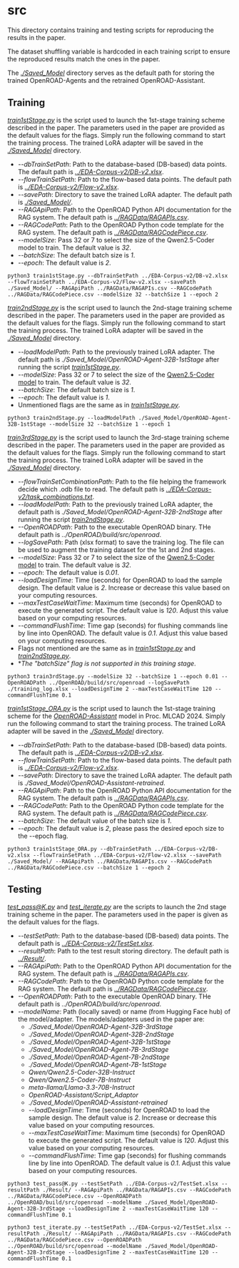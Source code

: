 # src
This directory contains training and testing scripts for reproducing the results in the paper.

The dataset shuffling variable is hardcoded in each training script to ensure the reproduced results match the ones in the paper.

The [*./Saved_Model*](./Saved_Model) directory serves as the default path for storing the trained OpenROAD-Agents and the retrained OpenROAD-Assistant.

## Training
[*train1stStage.py*](./train1stStage.py) is the script used to launch the 1st-stage training scheme described in the paper. The parameters used in the paper are provided as the default values for the flags. Simply run the following command to start the training process. The trained LoRA adapter will be saved in the [*./Saved_Model*](./Saved_Model) directory.
- *--dbTrainSetPath*: Path to the database-based (DB-based) data points. The default path is [*../EDA-Corpus-v2/DB-v2.xlsx*](../EDA-Corpus-v2/DB-v2.xlsx).
- *--flowTrainSetPath*: Path to the flow-based data points. The default path is [*../EDA-Corpus-v2/Flow-v2.xlsx*](../EDA-Corpus-v2/Flow-v2.xlsx).
- *--savePath*: Directory to save the trained LoRA adapter. The default path is [*./Saved_Model/*](./Saved_Model/).
- *--RAGApiPath*: Path to the OpenROAD Python API documentation for the RAG system. The default path is [*../RAGData/RAGAPIs.csv*](../RAGData/RAGAPIs.csv).
- *--RAGCodePath*: Path to the OpenROAD Python code template for the RAG system. The default path is [*../RAGData/RAGCodePiece.csv*](../RAGData/RAGCodePiece.csv).
- *--modelSize*: Pass 32 or 7 to select the size of the Qwen2.5-Coder model to train. The default value is *32*.
- *--batchSize*: The default batch size is *1*.
- *--epoch*: The default value is *2*.
```
python3 train1stStage.py --dbTrainSetPath ../EDA-Corpus-v2/DB-v2.xlsx --flowTrainSetPath ../EDA-Corpus-v2/Flow-v2.xlsx --savePath ./Saved_Model/ --RAGApiPath ../RAGData/RAGAPIs.csv --RAGCodePath ../RAGData/RAGCodePiece.csv --modelSize 32 --batchSize 1 --epoch 2
```


[*train2ndStage.py*](./train2ndStage.py) is the script used to launch the 2nd-stage training scheme described in the paper. The parameters used in the paper are provided as the default values for the flags. Simply run the following command to start the training process. The trained LoRA adapter will be saved in the [*./Saved_Model*](./Saved_Model) directory.
- *--loadModelPath*: Path to the previously trained LoRA adapter. The default path is *./Saved_Model/OpenROAD-Agent-32B-1stStage* after running the script [*train1stStage.py*](./train1stStage.py).
- *--modelSize*: Pass 32 or 7 to select the size of the [Qwen2.5-Coder model](https://huggingface.co/collections/Qwen/qwen25-coder-66eaa22e6f99801bf65b0c2f) to train. The default value is *32*.
- *--batchSize*: The default batch size is *1*.
- *--epoch*: The default value is *1*.
- Unmentioned flags are the same as in [*train1stStage.py*](./train1stStage.py).
```
python3 train2ndStage.py --loadModelPath ./Saved_Model/OpenROAD-Agent-32B-1stStage --modelSize 32 --batchSize 1 --epoch 1
```


[*train3rdStage.py*](./train3rdStage.py) is the script used to launch the 3rd-stage training scheme described in the paper. The parameters used in the paper are provided as the default values for the flags. Simply run the following command to start the training process. The trained LoRA adapter will be saved in the [*./Saved_Model*](./Saved_Model) directory.
- *--flowTrainSetCombinationPath*: Path to the file helping the framework decide which .odb file to read. The default path is [*../EDA-Corpus-v2/task_combinations.txt*](../EDA-Corpus-v2/task_combinations.txt).
- *--loadModelPath*: Path to the previously trained LoRA adapter, the default path is *./Saved_Model/OpenROAD-Agent-32B-2ndStage* after running the script [*train2ndStage.py*](./train2ndStage.py).
- *--OpenROADPath*: Path to the executable OpenROAD binary. THe default path is *../OpenROAD/build/src/openroad*.
- *--logSavePath*: Path (xlsx format) to save the training log. The file can be used to augment the training dataset for the 1st and 2nd stages.
- *--modelSize*: Pass 32 or 7 to select the size of the [Qwen2.5-Coder model](https://huggingface.co/collections/Qwen/qwen25-coder-66eaa22e6f99801bf65b0c2f) to train. The default value is *32*.
- *--epoch*: The default value is *0.01*.
- *--loadDesignTime*: Time (seconds) for OpenROAD to load the sample design. The default value is *2*. Increase or decrease this value based on your computing resources.
- *--maxTestCaseWaitTime*: Maximum time (seconds) for OpenROAD to execute the generated script. The default value is *120*. Adjust this value based on your computing resources.
- *--commandFlushTime*: Time gap (seconds) for flushing commands line by line into OpenROAD. The default value is *0.1*. Adjust this value based on your computing resources.
- Flags not mentioned are the same as in [*train1stStage.py*](./train1stStage.py) and [*train2ndStage.py*](./train2ndStage.py).
- **The "batchSize" flag is not supported in this training stage*.
```
python3 train3rdStage.py --modelSize 32 --batchSize 1 --epoch 0.01 --OpenROADPath ../OpenROAD/build/src/openroad --logSavePath ./training_log.xlsx --loadDesignTime 2 --maxTestCaseWaitTime 120 --commandFlushTime 0.1
```


[*train1stStage_ORA.py*](./train1stStage_ORA.py) is the script used to launch the 1st-stage training scheme for the [*OpenROAD-Assistant*](https://ieeexplore.ieee.org/document/10740242) model in Proc. MLCAD 2024. Simply run the following command to start the training process. The trained LoRA adapter will be saved in the [*./Saved_Model*](./Saved_Model) directory.
- *--dbTrainSetPath*: Path to the database-based (DB-based) data points. The default path is [*../EDA-Corpus-v2/DB-v2.xlsx*](../EDA-Corpus-v2/DB-v2.xlsx).
- *--flowTrainSetPath*: Path to the flow-based data points. The default path is [*../EDA-Corpus-v2/Flow-v2.xlsx*](../EDA-Corpus-v2/Flow-v2.xlsx).
- *--savePath*: Directory to save the trained LoRA adapter. The default path is *./Saved_Model/OpenROAD-Assistant-retrained*.
- *--RAGApiPath*: Path to the OpenROAD Python API documentation for the RAG system. The default path is [*../RAGData/RAGAPIs.csv*](../RAGData/RAGAPIs.csv).
- *--RAGCodePath*: Path to the OpenROAD Python code template for the RAG system. The default path is [*../RAGData/RAGCodePiece.csv*](../RAGData/RAGCodePiece.csv).
- *--batchSize*: The default value of the batch size is *1*.
- *--epoch*: The default value is *2*, please pass the desired epoch size to the --epoch flag.
```
python3 train1stStage_ORA.py --dbTrainSetPath ../EDA-Corpus-v2/DB-v2.xlsx --flowTrainSetPath ../EDA-Corpus-v2/Flow-v2.xlsx --savePath ./Saved_Model/ --RAGApiPath ../RAGData/RAGAPIs.csv --RAGCodePath ../RAGData/RAGCodePiece.csv --batchSize 1 --epoch 2
```

## Testing
[*test_pass@K.py*](./test_pass@K.py) and [*test_iterate.py*](./test_iterate.py) are the scripts to launch the 2nd stage training scheme in the paper. The parameters used in the paper is given as the default values for the flags.
- *--testSetPath*: Path to the database-based (DB-based) data points. The default path is [*../EDA-Corpus-v2/TestSet.xlsx*](../EDA-Corpus-v2/TestSet.xlsx).
- *--resultPath*: Path to the test result storing directory. The default path is [*../Result/*](../Result/).
- *--RAGApiPath*: Path to the OpenROAD Python API documentation for the RAG system. The default path is [*../RAGData/RAGAPIs.csv*](../RAGData/RAGAPIs.csv).
- *--RAGCodePath*: Path to the OpenROAD Python code template for the RAG system. The default path is [*../RAGData/RAGCodePiece.csv*](../RAGData/RAGCodePiece.csv).
- *--OpenROADPath*: Path to the executable OpenROAD binary. THe default path is *../OpenROAD/build/src/openroad*.
- *--modelName*: Path (locally saved) or name (from Hugging Face hub) of the model/adapter. The models/adapters used in the paper are:
  - *./Saved_Model/OpenROAD-Agent-32B-3rdStage*
  - *./Saved_Model/OpenROAD-Agent-32B-2ndStage*
  - *./Saved_Model/OpenROAD-Agent-32B-1stStage*
  - *./Saved_Model/OpenROAD-Agent-7B-3rdStage*
  - *./Saved_Model/OpenROAD-Agent-7B-2ndStage*
  - *./Saved_Model/OpenROAD-Agent-7B-1stStage*
  - *Qwen/Qwen2.5-Coder-32B-Instruct*
  - *Qwen/Qwen2.5-Coder-7B-Instruct*
  - *meta-llama/Llama-3.3-70B-Instruct*
  - *OpenROAD-Assistant/Script_Adaptor*
  - *./Saved_Model/OpenROAD-Assistant-retrained*
  - *--loadDesignTime*: Time (seconds) for OpenROAD to load the sample design. The default value is *2*. Increase or decrease this value based on your computing resources.
  - *--maxTestCaseWaitTime*: Maximum time (seconds) for OpenROAD to execute the generated script. The default value is *120*. Adjust this value based on your computing resources.
  - *--commandFlushTime*: Time gap (seconds) for flushing commands line by line into OpenROAD. The default value is *0.1*. Adjust this value based on your computing resources.
```
python3 test_pass@K.py --testSetPath ../EDA-Corpus-v2/TestSet.xlsx --resultPath ./Result/ --RAGApiPath ../RAGData/RAGAPIs.csv --RAGCodePath ../RAGData/RAGCodePiece.csv --OpenROADPath ../OpenROAD/build/src/openroad --modelName ./Saved_Model/OpenROAD-Agent-32B-3rdStage --loadDesignTime 2 --maxTestCaseWaitTime 120 --commandFlushTime 0.1
```
```
python3 test_iterate.py --testSetPath ../EDA-Corpus-v2/TestSet.xlsx --resultPath ./Result/ --RAGApiPath ../RAGData/RAGAPIs.csv --RAGCodePath ../RAGData/RAGCodePiece.csv --OpenROADPath ../OpenROAD/build/src/openroad --modelName ./Saved_Model/OpenROAD-Agent-32B-3rdStage --loadDesignTime 2 --maxTestCaseWaitTime 120 --commandFlushTime 0.1
```
